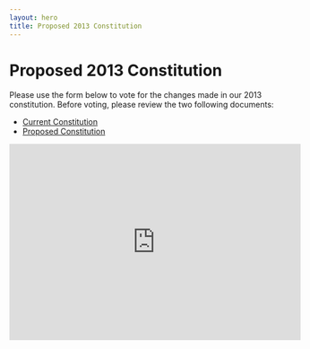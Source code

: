```yaml
---
layout: hero
title: Proposed 2013 Constitution
---
```

# Proposed 2013 Constitution

Please use the form below to vote for the changes made in our 2013 constitution. Before voting, please review the two following documents:

- [Current Constitution](https://www.dropbox.com/s/ck9quuhhwzxum1o/Constitution%20-%20Kent%20ATC%20Organization,%209-21-12.pdf)
- [Proposed Constitution](https://www.dropbox.com/s/4p51uhf8fnzlfef/KSU%20ATC%20Organization%20Constitution,%207-2013.docx)

<iframe src="https://docs.google.com/forms/d/13LUiVWPPTZuRPSEpSIZN9nJdZRDkOmUCxaPZpz6eDm0/viewform?embedded=true" width="520" height="350" frameborder="0" marginheight="0" marginwidth="0">Loading...</iframe>
